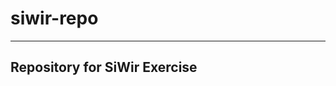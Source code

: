 siwir-repo
==============================
------------------------------
Repository for SiWir Exercise
------------------------------
